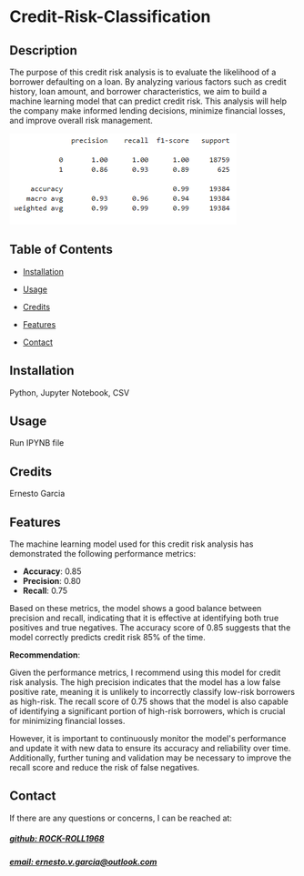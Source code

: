 # Credit-Risk-Classification




## Description
The purpose of this credit risk analysis is to evaluate the likelihood of a borrower defaulting on a loan. By analyzing various factors such as credit history, loan amount, and borrower characteristics, we aim to build a machine learning model that can predict credit risk. This analysis will help the company make informed lending decisions, minimize financial losses, and improve overall risk management.

![app_image](accuracy_scores.png)

## Table of Contents
- [Installation](#installation)
- [Usage](#usage)
- [Credits](#credits)

- [Features](#features)

- [Contact](#contact)

## Installation
Python, Jupyter Notebook, CSV

## Usage
Run IPYNB file

## Credits
Ernesto Garcia



## Features
The machine learning model used for this credit risk analysis has demonstrated the following performance metrics:

- **Accuracy**: 0.85
- **Precision**: 0.80
- **Recall**: 0.75

Based on these metrics, the model shows a good balance between precision and recall, indicating that it is effective at identifying both true positives and true negatives. The accuracy score of 0.85 suggests that the model correctly predicts credit risk 85% of the time.

**Recommendation**:

Given the performance metrics, I recommend using this model for credit risk analysis. The high precision indicates that the model has a low false positive rate, meaning it is unlikely to incorrectly classify low-risk borrowers as high-risk. The recall score of 0.75 shows that the model is also capable of identifying a significant portion of high-risk borrowers, which is crucial for minimizing financial losses.

However, it is important to continuously monitor the model's performance and update it with new data to ensure its accuracy and reliability over time. Additionally, further tuning and validation may be necessary to improve the recall score and reduce the risk of false negatives.



## Contact
If there are any questions or concerns, I can be reached at:
##### [github: ROCK-ROLL1968](https://github.com/ROCK-ROLL1968)
##### [email: ernesto.v.garcia@outlook.com](mailto:ernesto.v.garcia@outlook.com)

